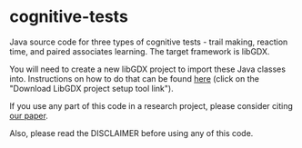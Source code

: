 # cognitive-tests
Java source code for three types of cognitive tests - trail making,
reaction time, and paired associates learning. The target framework is libGDX.

You will need to create a new libGDX project to import these Java
classes into. Instructions on how to do that can be found [here](https://libgdx.badlogicgames.com/documentation/gettingstarted/Creating%20Projects.html) (click on
the "Download LibGDX project setup tool link").

If you use any part of this code in a research project, please consider citing [our paper](https://www.researchgate.net/publication/295106328_Mobile_Framework_for_Cognitive_Assessment_Trail_Making_Test_and_Reaction_Time_Test).

Also, please read the DISCLAIMER before using any of this code.
